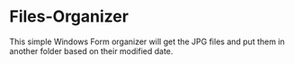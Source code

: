 # Files-Organizer
This simple Windows Form organizer will get the JPG files and put them in another folder based on their modified date.
